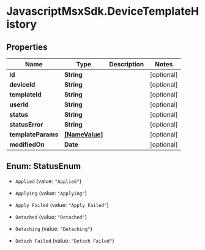 # JavascriptMsxSdk.DeviceTemplateHistory

## Properties

Name | Type | Description | Notes
------------ | ------------- | ------------- | -------------
**id** | **String** |  | [optional] 
**deviceId** | **String** |  | [optional] 
**templateId** | **String** |  | [optional] 
**userId** | **String** |  | [optional] 
**status** | **String** |  | [optional] 
**statusError** | **String** |  | [optional] 
**templateParams** | [**[NameValue]**](NameValue.md) |  | [optional] 
**modifiedOn** | **Date** |  | [optional] 



## Enum: StatusEnum


* `Applied` (value: `"Applied"`)

* `Applying` (value: `"Applying"`)

* `Apply Failed` (value: `"Apply Failed"`)

* `Detached` (value: `"Detached"`)

* `Detaching` (value: `"Detaching"`)

* `Detach Failed` (value: `"Detach Failed"`)




